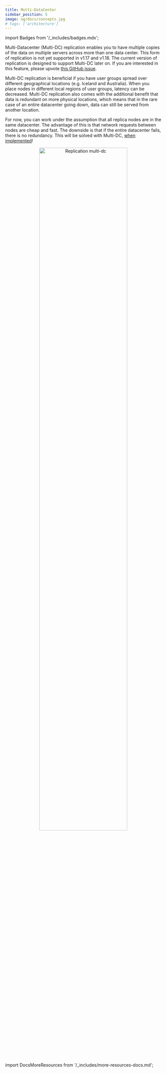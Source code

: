 ```yaml
---
title: Multi-DataCenter
sidebar_position: 5
image: og/docs/concepts.jpg
# tags: ['architecture']
---
```

import Badges from '/_includes/badges.mdx';

<Badges/>

Multi-Datacenter (Multi-DC) replication enables you to have multiple copies of the data on multiple servers across more than one data center. This form of replication is not yet supported in v1.17 and v1.18. The current version of replication is designed to support Multi-DC later on. If you are interested in this feature, please upvote [this GitHub issue](https://github.com/weaviate/weaviate/issues/2436).

Multi-DC replication is beneficial if you have user groups spread over different geographical locations (e.g. Iceland and Australia). When you place nodes in different local regions of user groups, latency can be decreased.
Multi-DC replication also comes with the additional benefit that data is redundant on more physical locations, which means that in the rare case of an entire datacenter going down, data can still be served from another location.

For now, you can work under the assumption that all replica nodes are in the same datacenter. The advantage of this is that network requests between nodes are cheap and fast. The downside is that if the entire datacenter fails, there is no redundancy. This will be solved with Multi-DC, [when implemented](https://github.com/weaviate/weaviate/issues/2436)!

<p align="center"><img src="/img/docs/replication-architecture/replication-regional-proximity-3.png" alt="Replication multi-dc" width="75%"/></p>



import DocsMoreResources from '/_includes/more-resources-docs.md';

<DocsMoreResources />

